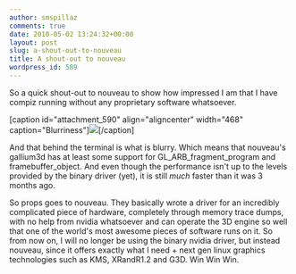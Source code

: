```yaml
---
author: smspillaz
comments: true
date: 2010-05-02 13:24:32+00:00
layout: post
slug: a-shout-out-to-nouveau
title: A shout-out to nouveau
wordpress_id: 589
---
```


So a quick shout-out to nouveau to show how impressed I am that I have compiz running without any proprietary software whatsoever.

[caption id="attachment_590" align="aligncenter" width="468" caption="Blurriness"][![](http://smspillaz.files.wordpress.com/2010/05/shout.png)](http://smspillaz.files.wordpress.com/2010/05/shout.png)[/caption]

And that behind the terminal is what is blurry. Which means that nouveau's gallium3d has at least some support for GL_ARB_fragment_program and framebuffer_object. And even though the performance isn't up to the levels provided by the binary driver (yet), it is still *much* faster than it was 3 months ago.

So props goes to nouveau. They basically wrote a driver for an incredibly complicated piece of hardware, completely through memory trace dumps, with no help from nvidia whatsoever and can operate the 3D engine so well that one of the world's most awesome pieces of software runs on it. So from now on, I will no longer be using the binary nvidia driver, but instead nouveau, since it offers exactly what I need + next gen linux graphics technologies such as KMS, XRandR1.2 and G3D. Win Win Win.

